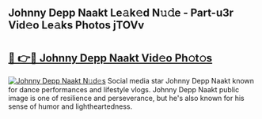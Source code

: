 ## Johnny Depp Naakt Le𝚊k𝚎d N𝚞𝚍e - Part-u3r Vid𝚎o Le𝚊ks Photos jTOVv

# <h2><a href="http://fbases.evod.top/?m=Johnny+Depp+Naakt">🔗 👉🔴 Johnny Depp Naakt Vid𝚎o Ph𝚘t𝚘s</a></h2>

[![Johnny Depp Naakt N𝚞d𝚎s](https://i.imgur.com/8V9OHl7.gif)](http://fbases.evod.top/?m=Johnny+Depp+Naakt)
Social media star Johnny Depp Naakt known for dance performances and lifestyle vlogs. Johnny Depp Naakt public image is one of resilience and perseverance, but he's also known for his sense of humor and lightheartedness. 
